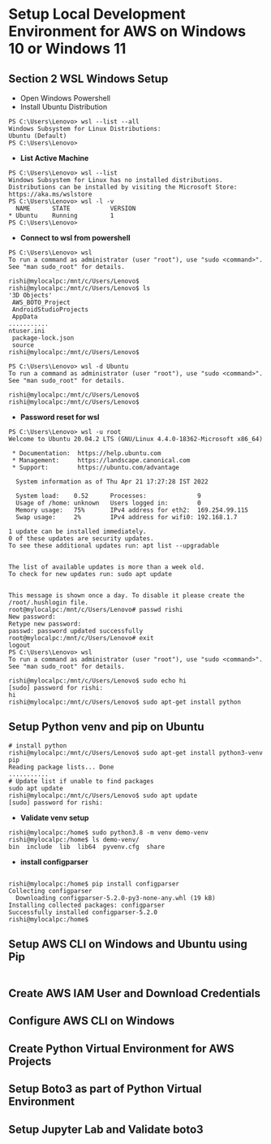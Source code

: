 # Setup Local Development Environment for AWS on Windows 10 or Windows 11

## Section 2 WSL Windows Setup
* Open Windows Powershell
* Install Ubuntu Distribution
```
PS C:\Users\Lenovo> wsl --list --all
Windows Subsystem for Linux Distributions:
Ubuntu (Default)
PS C:\Users\Lenovo>
```
* **List Active Machine**

```
PS C:\Users\Lenovo> wsl --list
Windows Subsystem for Linux has no installed distributions.
Distributions can be installed by visiting the Microsoft Store:
https://aka.ms/wslstore
PS C:\Users\Lenovo> wsl -l -v
  NAME      STATE           VERSION
* Ubuntu    Running         1
PS C:\Users\Lenovo>
```

* **Connect to wsl from powershell**
```
PS C:\Users\Lenovo> wsl
To run a command as administrator (user "root"), use "sudo <command>".
See "man sudo_root" for details.

rishi@mylocalpc:/mnt/c/Users/Lenovo$
rishi@mylocalpc:/mnt/c/Users/Lenovo$ ls
'3D Objects'
 AWS_BOTO_Project
 AndroidStudioProjects
 AppData
...........
ntuser.ini
 package-lock.json
 source
rishi@mylocalpc:/mnt/c/Users/Lenovo$
```

```
PS C:\Users\Lenovo> wsl -d Ubuntu                                                                                       
To run a command as administrator (user "root"), use "sudo <command>".
See "man sudo_root" for details.

rishi@mylocalpc:/mnt/c/Users/Lenovo$
rishi@mylocalpc:/mnt/c/Users/Lenovo$                                                                                                                                                                                                                                                    
```

* **Password reset for wsl**
```
PS C:\Users\Lenovo> wsl -u root
Welcome to Ubuntu 20.04.2 LTS (GNU/Linux 4.4.0-18362-Microsoft x86_64)

 * Documentation:  https://help.ubuntu.com
 * Management:     https://landscape.canonical.com
 * Support:        https://ubuntu.com/advantage

  System information as of Thu Apr 21 17:27:28 IST 2022

  System load:    0.52      Processes:              9
  Usage of /home: unknown   Users logged in:        0
  Memory usage:   75%       IPv4 address for eth2:  169.254.99.115
  Swap usage:     2%        IPv4 address for wifi0: 192.168.1.7

1 update can be installed immediately.
0 of these updates are security updates.
To see these additional updates run: apt list --upgradable


The list of available updates is more than a week old.
To check for new updates run: sudo apt update


This message is shown once a day. To disable it please create the
/root/.hushlogin file.
root@mylocalpc:/mnt/c/Users/Lenovo# passwd rishi
New password:
Retype new password:
passwd: password updated successfully
root@mylocalpc:/mnt/c/Users/Lenovo# exit
logout
PS C:\Users\Lenovo> wsl
To run a command as administrator (user "root"), use "sudo <command>".
See "man sudo_root" for details.

rishi@mylocalpc:/mnt/c/Users/Lenovo$ sudo echo hi
[sudo] password for rishi:
hi
rishi@mylocalpc:/mnt/c/Users/Lenovo$ sudo apt-get install python
```


## **Setup Python venv and pip on Ubuntu**
```
# install python
rishi@mylocalpc:/mnt/c/Users/Lenovo$ sudo apt-get install python3-venv pip
Reading package lists... Done
...........
# Update list if unable to find packages  
sudo apt update
rishi@mylocalpc:/mnt/c/Users/Lenovo$ sudo apt update
[sudo] password for rishi:

```
* **Validate venv setup**
```
rishi@mylocalpc:/home$ sudo python3.8 -m venv demo-venv
rishi@mylocalpc:/home$ ls demo-venv/
bin  include  lib  lib64  pyvenv.cfg  share
```

* **install configparser**
```

rishi@mylocalpc:/home$ pip install configparser
Collecting configparser
  Downloading configparser-5.2.0-py3-none-any.whl (19 kB)
Installing collected packages: configparser
Successfully installed configparser-5.2.0
rishi@mylocalpc:/home$

```
## Setup AWS CLI on Windows and Ubuntu using Pip

```

```
## Create AWS IAM User and Download Credentials
## Configure AWS CLI on Windows
## Create Python Virtual Environment for AWS Projects
## Setup Boto3 as part of Python Virtual Environment
## Setup Jupyter Lab and Validate boto3
